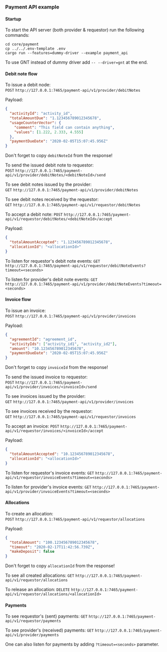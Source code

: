 ### Payment API example

#### Startup

To start the API server (both provider & requestor) run the following commands:
```shell script
cd core/payment
cp ../../.env-template .env
cargo run --features=dummy-driver --example payment_api
```
To use GNT instead of dummy driver add `-- --driver=gnt` at the end.

#### Debit note flow

To issue a debit node:  
`POST` `http://127.0.0.1:7465/payment-api/v1/provider/debitNotes`

Payload:
```json
{
  "activityId": "activity_id",
  "totalAmountDue": "1.123456789012345678",
  "usageCounterVector": {
    "comment": "This field can contain anything",
    "values": [1.222, 2.333, 4.555]
  },
  "paymentDueDate": "2020-02-05T15:07:45.956Z"
}
```
Don't forget to copy `debitNoteId` from the response!

To send the issued debit note to requestor:  
`POST` `http://127.0.0.1:7465/payment-api/v1/provider/debitNotes/<debitNoteId>/send`

To see debit notes issued by the provider:  
`GET` `http://127.0.0.1:7465/payment-api/v1/provider/debitNotes`

To see debit notes received by the requestor:  
`GET` `http://127.0.0.1:7465/payment-api/v1/requestor/debitNotes`

To accept a debit note:
`POST` `http://127.0.0.1:7465/payment-api/v1/requestor/debitNotes/<debitNoteId>/accept`

Payload:
```json
{
  "totalAmountAccepted": "1.123456789012345678",
  "allocationId": "<allocationId>"
}
```

To listen for requestor's debit note events:
`GET` `http://127.0.0.1:7465/payment-api/v1/requestor/debitNoteEvents?timeout=<seconds>`

To listen for provider's debit note events:
`GET` `http://127.0.0.1:7465/payment-api/v1/provider/debitNoteEvents?timeout=<seconds>`

#### Invoice flow

To issue an invoice:  
`POST` `http://127.0.0.1:7465/payment-api/v1/provider/invoices`

Payload:
```json
{
  "agreementId": "agreement_id",
  "activityIds": ["activity_id1", "activity_id2"],
  "amount": "10.123456789012345678",
  "paymentDueDate": "2020-02-05T15:07:45.956Z"
}
```
Don't forget to copy `invoiceId` from the response!

To send the issued invoice to requestor:  
`POST` `http://127.0.0.1:7465/payment-api/v1/provider/invoices/<invoiceId>/send`

To see invoices issued by the provider:  
`GET` `http://127.0.0.1:7465/payment-api/v1/provider/invoices`

To see invoices received by the requestor:  
`GET` `http://127.0.0.1:7465/payment-api/v1/requestor/invoices`

To accept an invoice:
`POST` `http://127.0.0.1:7465/payment-api/v1/requestor/invoices/<invoiceId>/accept`

Payload:
```json
{
  "totalAmountAccepted": "10.123456789012345678",
  "allocationId": "<allocationId>"
}
```

To listen for requestor's invoice events:
`GET` `http://127.0.0.1:7465/payment-api/v1/requestor/invoiceEvents?timeout=<seconds>`

To listen for provider's invoice events:
`GET` `http://127.0.0.1:7465/payment-api/v1/provider/invoiceEvents?timeout=<seconds>`

#### Allocations

To create an allocation:  
`POST` `http://127.0.0.1:7465/payment-api/v1/requestor/allocations`

Payload:
```json
{
  "totalAmount": "100.123456789012345678",
  "timeout": "2020-02-17T11:42:56.739Z",
  "makeDeposit": false
}
```
Don't forget to copy `allocationId` from the response!

To see all created allocations:
`GET` `http://127.0.0.1:7465/payment-api/v1/requestor/allocations`

To release an allocation:
`DELETE` `http://127.0.0.1:7465/payment-api/v1/requestor/allocations/<allocationId>`

#### Payments

To see requestor's (sent) payments:
`GET` `http://127.0.0.1:7465/payment-api/v1/requestor/payments`

To see provider's (received) payments:
`GET` `http://127.0.0.1:7465/payment-api/v1/provider/payments`

One can also listen for payments by adding `?timeout=<seconds>` parameter.
